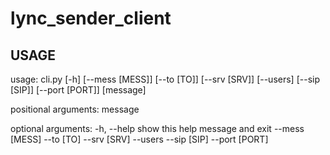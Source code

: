 # lync_sender_client

## USAGE

usage: cli.py [-h] [--mess [MESS]] [--to [TO]] [--srv [SRV]] [--users]
              [--sip [SIP]] [--port [PORT]]
              [message]

positional arguments:
  message

optional arguments:
  -h, --help     show this help message and exit
  --mess [MESS]
  --to [TO]
  --srv [SRV]
  --users
  --sip [SIP]
  --port [PORT]
